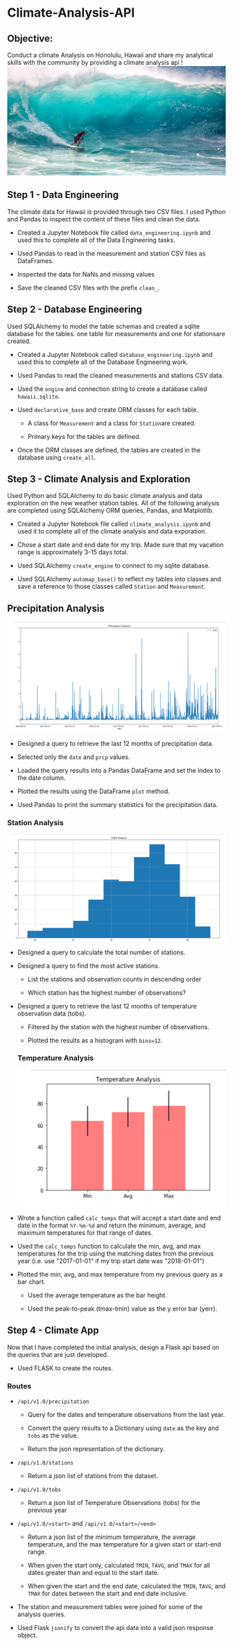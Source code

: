 # Climate-Analysis-API
## Objective:
Conduct a climate Analysis on Honolulu, Hawaii and share my analytical skills with the community by providing a climate analysis api !
![surfs-up](images/surfs-up.jpeg)

## Step 1 - Data Engineering
The climate data for Hawaii is provided through two CSV files. I used Python and Pandas to inspect the content of these files and clean the data.
* Created a Jupyter Notebook file called `data_engineering.ipynb` and used this to complete all of the Data Engineering tasks.

* Used Pandas to read in the measurement and station CSV files as DataFrames.

* Inspected the data for NaNs and missing values

* Save the cleaned CSV files with the prefix `clean_`.


## Step 2 - Database Engineering
Used SQLAlchemy to model the table schemas and created a sqlite database for the tables. one table for measurements and one for stationsare created.

* Created a Jupyter Notebook called `database_engineering.ipynb` and used this to complete all of the Database Engineering work.

* Used Pandas to read the cleaned measurements and stations CSV data.

* Used the `engine` and connection string to create a database called `hawaii.sqlite`.

* Used `declarative_base` and create ORM classes for each table.

  * A class for `Measurement` and a class for `Station`are created.

  * Primary keys for the tables are defined.

* Once the ORM classes are defined, the tables are created in the database using `create_all`.

## Step 3 - Climate Analysis and Exploration

Used Python and SQLAlchemy to do basic climate analysis and data exploration on the new weather station tables. All of the following analysis are completed using SQLAlchemy ORM queries, Pandas, and Matplotlib.

* Created a Jupyter Notebook file called `climate_analysis.ipynb` and used it to complete all of the climate analysis and data exporation.

* Chose a start date and end date for my trip. Made sure that my vacation range is approximately 3-15 days total.

* Used SQLAlchemy `create_engine` to connect to my sqlite database.

* Used SQLAlchemy `automap_base()` to reflect my tables into classes and save a reference to those classes called `Station` and `Measurement`.

## Precipitation Analysis

![preciptation_analysis](images/precip.PNG)

* Designed a query to retrieve the last 12 months of precipitation data.

* Selected only the `date` and `prcp` values.

* Loaded the query results into a Pandas DataFrame and set the index to the date column.

* Plotted the results using the DataFrame `plot` method.

* Used Pandas to print the summary statistics for the precipitation data.

### Station Analysis

![temp_histogram](images/TOBS.PNG)

* Designed a query to calculate the total number of stations.

* Designed a query to find the most active stations.

  * List the stations and observation counts in descending order

  * Which station has the highest number of observations?

* Designed a query to retrieve the last 12 months of temperature observation data (tobs).

  * Filtered by the station with the highest number of observations.

  * Plotted the results as a histogram with `bins=12`.
  
  ### Temperature Analysis
  
  ![temp_analysis](images/temp_analysis.PNG)

* Wrote a function called `calc_temps` that will accept a start date and end date in the format `%Y-%m-%d` and return the minimum, average, and maximum temperatures for that range of dates.

* Used the `calc_temps` function to calculate the min, avg, and max temperatures for the trip using the matching dates from the previous year (i.e. use "2017-01-01" if my trip start date was "2018-01-01")

* Plotted the min, avg, and max temperature from my previous query as a bar chart.

  * Used the average temperature as the bar height.

  * Used the peak-to-peak (tmax-tmin) value as the y error bar (yerr).

## Step 4 - Climate App

Now that I have completed the initial analysis, design a Flask api based on the queries that are just developed.

* Used FLASK to create the routes.

### Routes

* `/api/v1.0/precipitation`

  * Query for the dates and temperature observations from the last year.

  * Convert the query results to a Dictionary using `date` as the key and `tobs` as the value.

  * Return the json representation of the dictionary.

* `/api/v1.0/stations`

  * Return a json list of stations from the dataset.

* `/api/v1.0/tobs`

  * Return a json list of Temperature Observations (tobs) for the previous year

* `/api/v1.0/<start>` and `/api/v1.0/<start>/<end>`

  * Return a json list of the minimum temperature, the average temperature, and the max temperature for a given start or start-end range.

  * When given the start only, calculated `TMIN`, `TAVG`, and `TMAX` for all dates greater than and equal to the start date.

  * When given the start and the end date, calculated the `TMIN`, `TAVG`, and `TMAX` for dates between the start and end date inclusive.
  
* The station and measurement tables were joined for some of the analysis queries.

* Used Flask `jsonify` to convert the api data into a valid json response object.









